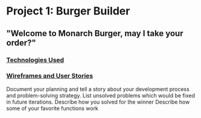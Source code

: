 # Project 1: Burger Builder
## "Welcome to Monarch Burger, may I take your order?"

### <ins>Technologies Used</ins>

### <ins>Wireframes and User Stories</ins>

Document your planning and tell a story about your development process and problem-solving strategy.
List unsolved problems which would be fixed in future iterations.
Describe how you solved for the winner
Describe how some of your favorite functions work
